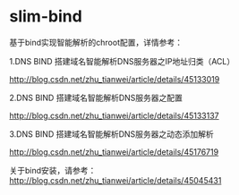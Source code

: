 # slim-bind
基于bind实现智能解析的chroot配置，详情参考：

1.DNS BIND 搭建域名智能解析DNS服务器之IP地址归类（ACL）

http://blog.csdn.net/zhu_tianwei/article/details/45133019

2.DNS BIND 搭建域名智能解析DNS服务器之配置

http://blog.csdn.net/zhu_tianwei/article/details/45133137

3.DNS BIND 搭建域名智能解析DNS服务器之动态添加解析

http://blog.csdn.net/zhu_tianwei/article/details/45176719

关于bind安装，请参考：http://blog.csdn.net/zhu_tianwei/article/details/45045431
